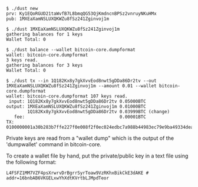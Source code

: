 
```
$ ./dust new
prv: Ky1EQoRGUD21taWvfB7L8bmqQG53QjKmdncnBPSz2vnruyNKuHMx
pub: 1MXEaXamNSLUXQKWZu8fSz241Zginvoj1m
```

```
$ ./dust 1MXEaXamNSLUXQKWZu8fSz241Zginvoj1m
gathering balances for 1 keys
Wallet Total: 0
```

```
$ ./dust balance --wallet bitcoin-core.dumpformat
wallet: bitcoin-core.dumpformat
3 keys read.
gathering balances for 3 keys
Wallet Total: 0
```

```
$ ./dust tx --in 1Q182Kx8y7gkXvvEod8nwt5gDDa86Dr2tv --out 1MXEaXamNSLUXQKWZu8fSz241Zginvoj1m --amount 0.01 --wallet bitcoin-core.dumpformat
wallet: bitcoin-core.dumpformat 107 keys read.
 input: 1Q182Kx8y7gkXvvEod8nwt5gDDa86Dr2tv 0.05000BTC
output: 1MXEaXamNSLUXQKWZu8fSz241Zginvoj1m 0.01000BTC
        1Q182Kx8y7gkXvvEod8nwt5gDDa86Dr2tv 0.03999BTC (change)
   fee:                                    0.00001BTC
TX:
0100000001a30b283b7ffe227f0e008f2f0ec024edbc7a988b44983ec79e9ba49334dea265d0e976502207e0dc9a53d4be...
```

Private keys are read from a "wallet dump" which is the output of the 'dumpwallet' command in bitcoin-core.

To create a wallet file by hand, put the private/public key in a text file using the following format:

```
L4FSFZ1MM7VZF4psXrwrvDrBgrrSyrToaw9VzRKhxBikCkE3dAKE # addr=16bnbAB6VKGELxwYhXdtKVrtbLJMpdTeor
```


